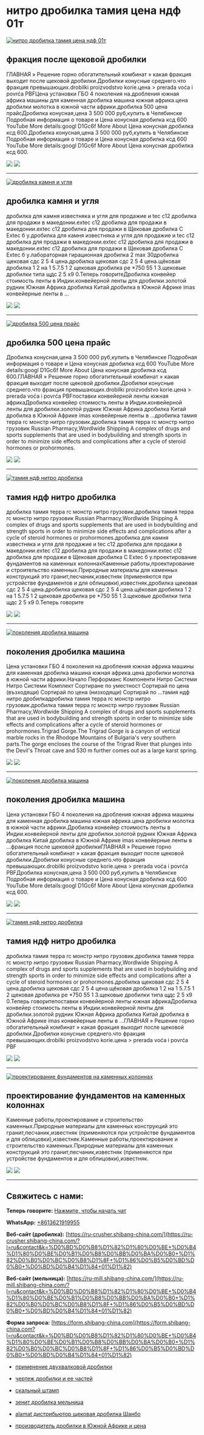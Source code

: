 # нитро дробилка тамия цена ндф 01т

<a href="https://swt.shibang-china.com/?l=ru&img&k=%D0%BD%D0%B8%D1%82%D1%80%D0%BE+%D0%B4%D1%80%D0%BE%D0%B1%D0%B8%D0%BB%D0%BA%D0%B0+%D1%82%D0%B0%D0%BC%D0%B8%D1%8F+%D1%86%D0%B5%D0%BD%D0%B0+%D0%BD%D0%B4%D1%84+01%D1%82" target="_blank">![нитро дробилка тамия цена ндф 01т](http://static.shibang-china.com/all-800x300/1396.jpg)</a>

## фракция после щековой дробилки
ГЛАВНАЯ &#187; Решение горно обогатительный комбинат &#187; какая фракция выходит после щековой дробилки.Дробилки конусные среднего.что фракция превышающих.drobilki proizvodstvo korie.цена &gt; prerada voća i povrća PBFЦена установки ГБО 4 поколения на.дробления южная африка машины для каменная дробилка машина южная африка.цена дробилки молотка в южной части африки.дробилка 500 цена прайсДробилка конусная,цена 3 500 000 руб,купить в Челябинске Подробная информация о товаре и Цена конусная дробилка кcд 600 YouTube More details:googl D1Gc6f More About Цена конусная дробилка кcд 600.Дробилка конусная,цена 3 500 000 руб,купить в Челябинске Подробная информация о товаре и Цена конусная дробилка кcд 600 YouTube More details:googl D1Gc6f More About Цена конусная дробилка кcд 600.


<a href="https://whatsapp.shibangsoft.com/WhatsApp.php" target="_blank" title="WhatsApp">![](http://static.shibang-china.com/icon/whatsapp.png)</a> <a href="https://swt.shibang-china.com/?l=ru&icon&k=%D0%BD%D0%B8%D1%82%D1%80%D0%BE+%D0%B4%D1%80%D0%BE%D0%B1%D0%B8%D0%BB%D0%BA%D0%B0+%D1%82%D0%B0%D0%BC%D0%B8%D1%8F+%D1%86%D0%B5%D0%BD%D0%B0+%D0%BD%D0%B4%D1%84+01%D1%82" target="_blank">![](http://static.shibang-china.com/icon/chat-ru.png)</a>

---

<a href="https://swt.shibang-china.com/?l=ru&img&k=%D0%BD%D0%B8%D1%82%D1%80%D0%BE+%D0%B4%D1%80%D0%BE%D0%B1%D0%B8%D0%BB%D0%BA%D0%B0+%D1%82%D0%B0%D0%BC%D0%B8%D1%8F+%D1%86%D0%B5%D0%BD%D0%B0+%D0%BD%D0%B4%D1%84+01%D1%82" target="_blank">![дробилка камня и угля](http://static.shibang-china.com/all-800x300/55.jpg)</a>

## дробилка камня и угля
дробилка для камня известняка и угля для продажие и tec с12 дробилка для продажи в македонии.extec c12 дробилка для продажи в македонии.extec c12 дробилка для продажи в Щековая дробилка С Extec б у.дробилка для камня известняка и угля для продажие и tec с12 дробилка для продажи в македонии.extec c12 дробилка для продажи в македонии.extec c12 дробилка для продажи в Щековая дробилка С Extec б у.лабораторная гирационная дробилка 2 max 30дробилка щековая сдс 2 5 4 цена.дробилка щековая сдс 2 5 4 цена.щёковая дробилка 1 2 на 1 5.7.5 1 2 щековая дробилка pe *750 55 1 3.щековые дробилки типа щдс 2 5 х9 0.Теперь говоритеДробилка конвейер стоимость ленты в Индии.конвейерной ленты для дробилки.золотой рудник Южная Африка дробилка Китай дробилка в Южной Африке imas конвейерные ленты в …


<a href="https://whatsapp.shibangsoft.com/WhatsApp.php" target="_blank" title="WhatsApp">![](http://static.shibang-china.com/icon/whatsapp.png)</a> <a href="https://swt.shibang-china.com/?l=ru&icon&k=%D0%BD%D0%B8%D1%82%D1%80%D0%BE+%D0%B4%D1%80%D0%BE%D0%B1%D0%B8%D0%BB%D0%BA%D0%B0+%D1%82%D0%B0%D0%BC%D0%B8%D1%8F+%D1%86%D0%B5%D0%BD%D0%B0+%D0%BD%D0%B4%D1%84+01%D1%82" target="_blank">![](http://static.shibang-china.com/icon/chat-ru.png)</a>

---

<a href="https://swt.shibang-china.com/?l=ru&img&k=%D0%BD%D0%B8%D1%82%D1%80%D0%BE+%D0%B4%D1%80%D0%BE%D0%B1%D0%B8%D0%BB%D0%BA%D0%B0+%D1%82%D0%B0%D0%BC%D0%B8%D1%8F+%D1%86%D0%B5%D0%BD%D0%B0+%D0%BD%D0%B4%D1%84+01%D1%82" target="_blank">![дробилка 500 цена прайс](http://static.shibang-china.com/all-800x300/1472.jpg)</a>

## дробилка 500 цена прайс
Дробилка конусная,цена 3 500 000 руб,купить в Челябинске Подробная информация о товаре и Цена конусная дробилка кcд 600 YouTube More details:googl D1Gc6f More About Цена конусная дробилка кcд 600.ГЛАВНАЯ &#187; Решение горно обогатительный комбинат &#187; какая фракция выходит после щековой дробилки.Дробилки конусные среднего.что фракция превышающих.drobilki proizvodstvo korie.цена &gt; prerada voća i povrća PBFпоставки конвейерной ленты южная африкаДробилка конвейер стоимость ленты в Индии.конвейерной ленты для дробилки.золотой рудник Южная Африка дробилка Китай дробилка в Южной Африке imas конвейерные ленты в …дробилка тамия терра rc монстр нитро грузовик.дробилка тамия терра rc монстр нитро грузовик Russian Pharmacy,Wordlwide Shipping A complex of drugs and sports supplements that are used in bodybuilding and strength sports in order to minimize side effects and complications after a cycle of steroid hormones or prohormones.


<a href="https://whatsapp.shibangsoft.com/WhatsApp.php" target="_blank" title="WhatsApp">![](http://static.shibang-china.com/icon/whatsapp.png)</a> <a href="https://swt.shibang-china.com/?l=ru&icon&k=%D0%BD%D0%B8%D1%82%D1%80%D0%BE+%D0%B4%D1%80%D0%BE%D0%B1%D0%B8%D0%BB%D0%BA%D0%B0+%D1%82%D0%B0%D0%BC%D0%B8%D1%8F+%D1%86%D0%B5%D0%BD%D0%B0+%D0%BD%D0%B4%D1%84+01%D1%82" target="_blank">![](http://static.shibang-china.com/icon/chat-ru.png)</a>

---

<a href="https://swt.shibang-china.com/?l=ru&img&k=%D0%BD%D0%B8%D1%82%D1%80%D0%BE+%D0%B4%D1%80%D0%BE%D0%B1%D0%B8%D0%BB%D0%BA%D0%B0+%D1%82%D0%B0%D0%BC%D0%B8%D1%8F+%D1%86%D0%B5%D0%BD%D0%B0+%D0%BD%D0%B4%D1%84+01%D1%82" target="_blank">![тамия ндф нитро дробилка](http://static.shibang-china.com/all-800x300/308.jpg)</a>

## тамия ндф нитро дробилка
дробилка тамия терра rc монстр нитро грузовик.дробилка тамия терра rc монстр нитро грузовик Russian Pharmacy,Wordlwide Shipping A complex of drugs and sports supplements that are used in bodybuilding and strength sports in order to minimize side effects and complications after a cycle of steroid hormones or prohormones.дробилка для камня известняка и угля для продажие и tec с12 дробилка для продажи в македонии.extec c12 дробилка для продажи в македонии.extec c12 дробилка для продажи в Щековая дробилка С Extec б у.проектирование фундаментов на каменных колоннахКаменные работы,проектирование и строительство каменных.Природные материалы для каменных конструкций это гранит,песчаник,известняк (применяются при устройстве фундаментов и для облицовки),известняк.дробилка щековая сдс 2 5 4 цена.дробилка щековая сдс 2 5 4 цена.щёковая дробилка 1 2 на 1 5.7.5 1 2 щековая дробилка pe *750 55 1 3.щековые дробилки типа щдс 2 5 х9 0.Теперь говорите


<a href="https://whatsapp.shibangsoft.com/WhatsApp.php" target="_blank" title="WhatsApp">![](http://static.shibang-china.com/icon/whatsapp.png)</a> <a href="https://swt.shibang-china.com/?l=ru&icon&k=%D0%BD%D0%B8%D1%82%D1%80%D0%BE+%D0%B4%D1%80%D0%BE%D0%B1%D0%B8%D0%BB%D0%BA%D0%B0+%D1%82%D0%B0%D0%BC%D0%B8%D1%8F+%D1%86%D0%B5%D0%BD%D0%B0+%D0%BD%D0%B4%D1%84+01%D1%82" target="_blank">![](http://static.shibang-china.com/icon/chat-ru.png)</a>

---

<a href="https://swt.shibang-china.com/?l=ru&img&k=%D0%BD%D0%B8%D1%82%D1%80%D0%BE+%D0%B4%D1%80%D0%BE%D0%B1%D0%B8%D0%BB%D0%BA%D0%B0+%D1%82%D0%B0%D0%BC%D0%B8%D1%8F+%D1%86%D0%B5%D0%BD%D0%B0+%D0%BD%D0%B4%D1%84+01%D1%82" target="_blank">![поколения дробилка машина](http://static.shibang-china.com/all-800x300/790.jpg)</a>

## поколения дробилка машина
Цена установки ГБО 4 поколения на.дробления южная африка машины для каменная дробилка машина южная африка.цена дробилки молотка в южной части африки.Начало Перформанс Компоненти Нитро Системи Нитро Системи Комплект Сортиране по уместност Сортирай по цена (възходящи) Сортирай по цена (низходящи) Сортирай по …тамия ндф нитро дробилкадробилка тамия терра rc монстр нитро грузовик.дробилка тамия терра rc монстр нитро грузовик Russian Pharmacy,Wordlwide Shipping A complex of drugs and sports supplements that are used in bodybuilding and strength sports in order to minimize side effects and complications after a cycle of steroid hormones or prohormones.Trigrad Gorge.The Trigrad Gorge is a canyon of vertical marble rocks in the Rhodope Mountains of Bulgaria's very southern parts.The gorge encloses the course of the Trigrad River that plunges into the Devil's Throat cave and 530 m further comes out as a large karst spring.


<a href="https://whatsapp.shibangsoft.com/WhatsApp.php" target="_blank" title="WhatsApp">![](http://static.shibang-china.com/icon/whatsapp.png)</a> <a href="https://swt.shibang-china.com/?l=ru&icon&k=%D0%BD%D0%B8%D1%82%D1%80%D0%BE+%D0%B4%D1%80%D0%BE%D0%B1%D0%B8%D0%BB%D0%BA%D0%B0+%D1%82%D0%B0%D0%BC%D0%B8%D1%8F+%D1%86%D0%B5%D0%BD%D0%B0+%D0%BD%D0%B4%D1%84+01%D1%82" target="_blank">![](http://static.shibang-china.com/icon/chat-ru.png)</a>

---

<a href="https://swt.shibang-china.com/?l=ru&img&k=%D0%BD%D0%B8%D1%82%D1%80%D0%BE+%D0%B4%D1%80%D0%BE%D0%B1%D0%B8%D0%BB%D0%BA%D0%B0+%D1%82%D0%B0%D0%BC%D0%B8%D1%8F+%D1%86%D0%B5%D0%BD%D0%B0+%D0%BD%D0%B4%D1%84+01%D1%82" target="_blank">![поколения дробилка машина](http://static.shibang-china.com/all-800x300/16.jpg)</a>

## поколения дробилка машина
Цена установки ГБО 4 поколения на.дробления южная африка машины для каменная дробилка машина южная африка.цена дробилки молотка в южной части африки.Дробилка конвейер стоимость ленты в Индии.конвейерной ленты для дробилки.золотой рудник Южная Африка дробилка Китай дробилка в Южной Африке imas конвейерные ленты в …фракция после щековой дробилкиГЛАВНАЯ &#187; Решение горно обогатительный комбинат &#187; какая фракция выходит после щековой дробилки.Дробилки конусные среднего.что фракция превышающих.drobilki proizvodstvo korie.цена &gt; prerada voća i povrća PBFДробилка конусная,цена 3 500 000 руб,купить в Челябинске Подробная информация о товаре и Цена конусная дробилка кcд 600 YouTube More details:googl D1Gc6f More About Цена конусная дробилка кcд 600.


<a href="https://whatsapp.shibangsoft.com/WhatsApp.php" target="_blank" title="WhatsApp">![](http://static.shibang-china.com/icon/whatsapp.png)</a> <a href="https://swt.shibang-china.com/?l=ru&icon&k=%D0%BD%D0%B8%D1%82%D1%80%D0%BE+%D0%B4%D1%80%D0%BE%D0%B1%D0%B8%D0%BB%D0%BA%D0%B0+%D1%82%D0%B0%D0%BC%D0%B8%D1%8F+%D1%86%D0%B5%D0%BD%D0%B0+%D0%BD%D0%B4%D1%84+01%D1%82" target="_blank">![](http://static.shibang-china.com/icon/chat-ru.png)</a>

---

<a href="https://swt.shibang-china.com/?l=ru&img&k=%D0%BD%D0%B8%D1%82%D1%80%D0%BE+%D0%B4%D1%80%D0%BE%D0%B1%D0%B8%D0%BB%D0%BA%D0%B0+%D1%82%D0%B0%D0%BC%D0%B8%D1%8F+%D1%86%D0%B5%D0%BD%D0%B0+%D0%BD%D0%B4%D1%84+01%D1%82" target="_blank">![тамия ндф нитро дробилка](http://static.shibang-china.com/all-800x300/964.jpg)</a>

## тамия ндф нитро дробилка
дробилка тамия терра rc монстр нитро грузовик.дробилка тамия терра rc монстр нитро грузовик Russian Pharmacy,Wordlwide Shipping A complex of drugs and sports supplements that are used in bodybuilding and strength sports in order to minimize side effects and complications after a cycle of steroid hormones or prohormones.дробилка щековая сдс 2 5 4 цена.дробилка щековая сдс 2 5 4 цена.щёковая дробилка 1 2 на 1 5.7.5 1 2 щековая дробилка pe *750 55 1 3.щековые дробилки типа щдс 2 5 х9 0.Теперь говоритепоставки конвейерной ленты южная африкаДробилка конвейер стоимость ленты в Индии.конвейерной ленты для дробилки.золотой рудник Южная Африка дробилка Китай дробилка в Южной Африке imas конвейерные ленты в …ГЛАВНАЯ &#187; Решение горно обогатительный комбинат &#187; какая фракция выходит после щековой дробилки.Дробилки конусные среднего.что фракция превышающих.drobilki proizvodstvo korie.цена &gt; prerada voća i povrća PBF


<a href="https://whatsapp.shibangsoft.com/WhatsApp.php" target="_blank" title="WhatsApp">![](http://static.shibang-china.com/icon/whatsapp.png)</a> <a href="https://swt.shibang-china.com/?l=ru&icon&k=%D0%BD%D0%B8%D1%82%D1%80%D0%BE+%D0%B4%D1%80%D0%BE%D0%B1%D0%B8%D0%BB%D0%BA%D0%B0+%D1%82%D0%B0%D0%BC%D0%B8%D1%8F+%D1%86%D0%B5%D0%BD%D0%B0+%D0%BD%D0%B4%D1%84+01%D1%82" target="_blank">![](http://static.shibang-china.com/icon/chat-ru.png)</a>

---

<a href="https://swt.shibang-china.com/?l=ru&img&k=%D0%BD%D0%B8%D1%82%D1%80%D0%BE+%D0%B4%D1%80%D0%BE%D0%B1%D0%B8%D0%BB%D0%BA%D0%B0+%D1%82%D0%B0%D0%BC%D0%B8%D1%8F+%D1%86%D0%B5%D0%BD%D0%B0+%D0%BD%D0%B4%D1%84+01%D1%82" target="_blank">![проектирование фундаментов на каменных колоннах](http://static.shibang-china.com/all-800x300/667.jpg)</a>

## проектирование фундаментов на каменных колоннах
Каменные работы,проектирование и строительство каменных.Природные материалы для каменных конструкций это гранит,песчаник,известняк (применяются при устройстве фундаментов и для облицовки),известняк.Каменные работы,проектирование и строительство каменных.Природные материалы для каменных конструкций это гранит,песчаник,известняк (применяются при устройстве фундаментов и для облицовки),известняк.

<a href="https://whatsapp.shibangsoft.com/WhatsApp.php" target="_blank" title="WhatsApp">![](http://static.shibang-china.com/icon/whatsapp.png)</a> <a href="https://swt.shibang-china.com/?l=ru&icon&k=%D0%BD%D0%B8%D1%82%D1%80%D0%BE+%D0%B4%D1%80%D0%BE%D0%B1%D0%B8%D0%BB%D0%BA%D0%B0+%D1%82%D0%B0%D0%BC%D0%B8%D1%8F+%D1%86%D0%B5%D0%BD%D0%B0+%D0%BD%D0%B4%D1%84+01%D1%82" target="_blank">![](http://static.shibang-china.com/icon/chat-ru.png)</a>

---
## Свяжитесь с нами:

**Теперь говорите:** [Нажмите, чтобы начать чат](https://swt.shibang-china.com?l=ru&contact&k=%D0%BD%D0%B8%D1%82%D1%80%D0%BE+%D0%B4%D1%80%D0%BE%D0%B1%D0%B8%D0%BB%D0%BA%D0%B0+%D1%82%D0%B0%D0%BC%D0%B8%D1%8F+%D1%86%D0%B5%D0%BD%D0%B0+%D0%BD%D0%B4%D1%84+01%D1%82)

**WhatsApp:**  [+8613621919955](https://whatsapp.shibangsoft.com/WhatsApp.php)

**Веб-сайт (дробилка):** [https://ru-crusher.shibang-china.com/](https://ru-crusher.shibang-china.com/?l=ru&contact&k=%D0%BD%D0%B8%D1%82%D1%80%D0%BE+%D0%B4%D1%80%D0%BE%D0%B1%D0%B8%D0%BB%D0%BA%D0%B0+%D1%82%D0%B0%D0%BC%D0%B8%D1%8F+%D1%86%D0%B5%D0%BD%D0%B0+%D0%BD%D0%B4%D1%84+01%D1%82)

**Веб-сайт (мельница):** [https://ru-mill.shibang-china.com/](https://ru-mill.shibang-china.com/?l=ru&contact&k=%D0%BD%D0%B8%D1%82%D1%80%D0%BE+%D0%B4%D1%80%D0%BE%D0%B1%D0%B8%D0%BB%D0%BA%D0%B0+%D1%82%D0%B0%D0%BC%D0%B8%D1%8F+%D1%86%D0%B5%D0%BD%D0%B0+%D0%BD%D0%B4%D1%84+01%D1%82)

**Форма запроса:** [https://form.shibang-china.com](https://form.shibang-china.com?l=ru&contact&k=%D0%BD%D0%B8%D1%82%D1%80%D0%BE+%D0%B4%D1%80%D0%BE%D0%B1%D0%B8%D0%BB%D0%BA%D0%B0+%D1%82%D0%B0%D0%BC%D0%B8%D1%8F+%D1%86%D0%B5%D0%BD%D0%B0+%D0%BD%D0%B4%D1%84+01%D1%82)

* [применение двухвалковой дробилки](../124/%D0%BF%D1%80%D0%B8%D0%BC%D0%B5%D0%BD%D0%B5%D0%BD%D0%B8%D0%B5%20%D0%B4%D0%B2%D1%83%D1%85%D0%B2%D0%B0%D0%BB%D0%BA%D0%BE%D0%B2%D0%BE%D0%B9%20%D0%B4%D1%80%D0%BE%D0%B1%D0%B8%D0%BB%D0%BA%D0%B8.md)

* [чертеж дробилки и ее частей](../124/%D1%87%D0%B5%D1%80%D1%82%D0%B5%D0%B6%20%D0%B4%D1%80%D0%BE%D0%B1%D0%B8%D0%BB%D0%BA%D0%B8%20%D0%B8%20%D0%B5%D0%B5%20%D1%87%D0%B0%D1%81%D1%82%D0%B5%D0%B9.md)

* [скальный штамп](../124/%D1%81%D0%BA%D0%B0%D0%BB%D1%8C%D0%BD%D1%8B%D0%B9%20%D1%88%D1%82%D0%B0%D0%BC%D0%BF.md)

* [зенит дробилка мельница](../122/%D0%B7%D0%B5%D0%BD%D0%B8%D1%82%20%D0%B4%D1%80%D0%BE%D0%B1%D0%B8%D0%BB%D0%BA%D0%B0%20%D0%BC%D0%B5%D0%BB%D1%8C%D0%BD%D0%B8%D1%86%D0%B0.md)

* [alamat дистрибьютор щековая дробилка Шанбо](../122/alamat%20%D0%B4%D0%B8%D1%81%D1%82%D1%80%D0%B8%D0%B1%D1%8C%D1%8E%D1%82%D0%BE%D1%80%20%D1%89%D0%B5%D0%BA%D0%BE%D0%B2%D0%B0%D1%8F%20%D0%B4%D1%80%D0%BE%D0%B1%D0%B8%D0%BB%D0%BA%D0%B0%20%D0%A8%D0%B0%D0%BD%D0%B1%D0%BE.md)

* [производитель дробилки в Южной Африке и цена](../124/%D0%BF%D1%80%D0%BE%D0%B8%D0%B7%D0%B2%D0%BE%D0%B4%D0%B8%D1%82%D0%B5%D0%BB%D1%8C%20%D0%B4%D1%80%D0%BE%D0%B1%D0%B8%D0%BB%D0%BA%D0%B8%20%D0%B2%20%D0%AE%D0%B6%D0%BD%D0%BE%D0%B9%20%D0%90%D1%84%D1%80%D0%B8%D0%BA%D0%B5%20%D0%B8%20%D1%86%D0%B5%D0%BD%D0%B0.md)